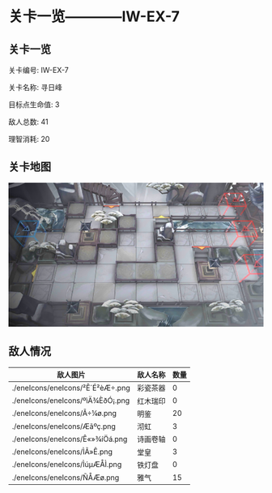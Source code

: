 # 关卡一览————IW-EX-7


## 关卡一览

关卡编号: IW-EX-7

关卡名称: 寻日峰

目标点生命值: 3

敌人总数: 41

理智消耗: 20


## 关卡地图
![IW-EX-7](./oprMap/IW-EX-7.png)

## 敌人情况

| 敌人图片 | 敌人名称 | 数量  |
|---------|-----|-----|
| ./eneIcons/eneIcons/²Ê´É²èÆ÷.png| 彩瓷茶器  |   0  |
| ./eneIcons/eneIcons/ºìÄ¾ÈðÓ¡.png| 红木瑞印  |   0  |
| ./eneIcons/eneIcons/Ã÷¼ø.png| 明鉴  |   20  |
| ./eneIcons/eneIcons/Æãºç.png| 沏虹  |   3  |
| ./eneIcons/eneIcons/Ê«»­¾íÖá.png| 诗画卷轴  |   0  |
| ./eneIcons/eneIcons/ÌÃ»Ê.png| 堂皇  |   3  |
| ./eneIcons/eneIcons/ÌúµÆÅÌ.png| 铁灯盘  |   0  |
| ./eneIcons/eneIcons/ÑÅÆø.png| 雅气  |   15  |
